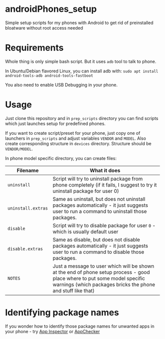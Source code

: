 # androidPhones_setup
Simple setup scripts for my phones with Android to get rid of preinstalled bloatware without root access needed

# Requirements
Whole thing is only simple bash script. But it uses `adb` tool to talk to phone.

In Ubuntu/Debian flavored Linux, you can install adb with: `sudo apt install android-tools-adb android-tools-fastboot`

You also need to enable USB Debugging in your phone.

# Usage
Just clone this repository and in `prep_scripts` directory you can find scripts which just launches setup for predefined phones.

If you want to create script/preset for your phone, just copy one of launchers in `prep_scripts` and adjust variables `VENDOR` and `MODEL`. Also create corresponding structure in `devices` directory. Structure should be `VENDOR/MODEL`.

In phone model specific directory, you can create files:

| Filename           | What it does                                                                                                               |
| ------------------ |----------------------------------------------------------------------------------------------------------------------------|
| `uninstall`        | Script will try to uninstall package from phone completely (if it fails, I suggest to try it uninstall package for user 0) |
| `uninstall.extras` | Same as uninstall, but does not uninstall packages automatically - it just suggests user to run a command to uninstall those packages. |
| `disable`        | Script will try to disable package for user `0` - which is usually default user |
| `disable.extras` | Same as disable, but does not disable packages automatically - it just suggests user to run a command to disable those packages. |
| `NOTES`   | Just a message to user which will be shown at the end of phone setup process - good place where to put some model specific warnings (which packages bricks the phone and stuff like that) |

# Identifying package names
If you wonder how to identify those package names for unwanted apps in your phone - try [App Inspector](https://play.google.com/store/apps/details?id=bg.projectoria.appinspector) or [AppChecker](https://play.google.com/store/apps/details?id=com.kroegerama.appchecker)
